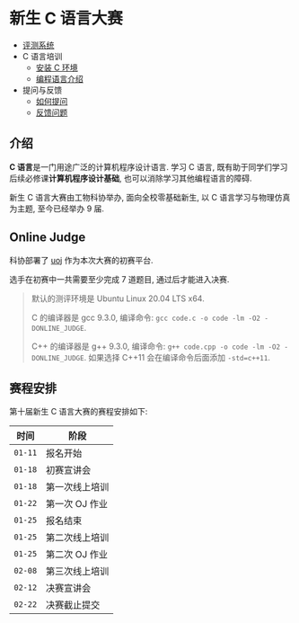 # 新生 C 语言大赛

- [评测系统](https://oj.thudep.com)
- C 语言培训
  - [安装 C 环境](environment.md)
  - [编程语言介绍](talk-1/language.md)
- 提问与反馈
  - [如何提问](question.md)
  - [反馈问题](feedback.md)

## 介绍

**C 语言**是一门用途广泛的计算机程序设计语言. 学习 C 语言, 既有助于同学们学习后续必修课**计算机程序设计基础**, 也可以消除学习其他编程语言的障碍.

新生 C 语言大赛由工物科协举办, 面向全校零基础新生, 以 C 语言学习与物理仿真为主题, 至今已经举办 9 届.

## Online Judge

科协部署了 [uoj](https://oj.thudep.com) 作为本次大赛的初赛平台.

选手在初赛中一共需要至少完成 7 道题目, 通过后才能进入决赛.

> 默认的测评环境是 Ubuntu Linux 20.04 LTS x64.
> 
> C 的编译器是 gcc 9.3.0, 编译命令: `gcc code.c -o code -lm -O2 -DONLINE_JUDGE`.
>
> C++ 的编译器是 g++ 9.3.0, 编译命令: `g++ code.cpp -o code -lm -O2 -DONLINE_JUDGE`. 如果选择 C++11 会在编译命令后面添加 `-std=c++11`.

## 赛程安排

第十届新生 C 语言大赛的赛程安排如下:

| 时间    | 阶段           |
| ------- | -------------- |
| `01-11` | 报名开始       |
| `01-18` | 初赛宣讲会     |
| `01-18` | 第一次线上培训 |
| `01-22` | 第一次 OJ 作业 |
| `01-25` | 报名结束       |
| `01-25` | 第二次线上培训 |
| `01-25` | 第二次 OJ 作业 |
| `02-08` | 第三次线上培训 |
| `02-12` | 决赛宣讲会     |
| `02-22` | 决赛截止提交   |
